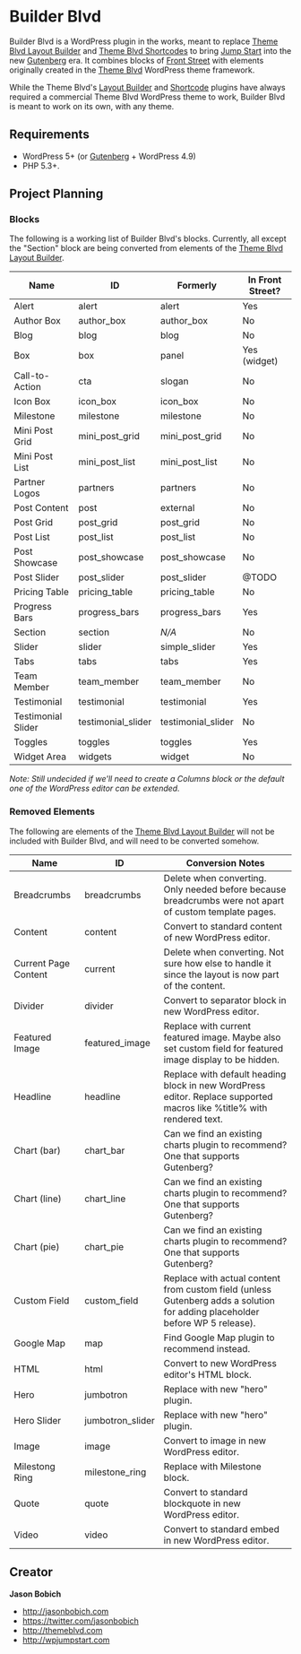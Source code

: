 # Builder Blvd

Builder Blvd is a WordPress plugin in the works, meant to replace [Theme Blvd Layout Builder](https://wordpress.org/plugins/theme-blvd-layout-builder/) and [Theme Blvd Shortcodes](https://wordpress.org/plugins/theme-blvd-shortcodes) to bring [Jump Start](https://wpjumpstart.com) into the new [Gutenberg](https://wordpress.org/plugins/gutenberg/) era. It combines blocks of [Front Street](https://github.com/themeblvd/frontstreet) with elements originally created in the [Theme Blvd](https://themeblvd.com) WordPress theme framework.

While the Theme Blvd's [Layout Builder](https://wordpress.org/plugins/theme-blvd-layout-builder) and [Shortcode](https://wordpress.org/plugins/theme-blvd-shortcodes) plugins have always required a commercial Theme Blvd WordPress theme to work, Builder Blvd is meant to work on its own, with any theme.

## Requirements

* WordPress 5+ (or [Gutenberg](https://wordpress.org/plugins/gutenberg/) + WordPress 4.9)
* PHP 5.3+.

## Project Planning

### Blocks

The following is a working list of Builder Blvd's blocks. Currently, all except the "Section" block are being converted from elements of the [Theme Blvd Layout Builder](https://wordpress.org/plugins/theme-blvd-layout-builder/).

| Name | ID | Formerly | In Front Street? |
| ---- | -- | -------- | ---------------- |
| Alert | alert | alert | Yes |
| Author Box | author_box | author_box | No |
| Blog | blog | blog | No |
| Box | box | panel | Yes (widget) |
| Call-to-Action | cta | slogan | No |
| Icon Box | icon_box | icon_box | No |
| Milestone | milestone | milestone | No |
| Mini Post Grid | mini_post_grid | mini_post_grid | No |
| Mini Post List | mini_post_list | mini_post_list | No |
| Partner Logos | partners | partners | No |
| Post Content | post | external | No |
| Post Grid | post_grid | post_grid | No |
| Post List | post_list | post_list | No |
| Post Showcase | post_showcase | post_showcase | No |
| Post Slider | post_slider | post_slider | @TODO |
| Pricing Table | pricing_table | pricing_table | No |
| Progress Bars | progress_bars | progress_bars | Yes |
| Section | section | *N/A* | No |
| Slider | slider | simple_slider | Yes |
| Tabs | tabs | tabs | Yes |
| Team Member | team_member | team_member | No |
| Testimonial | testimonial | testimonial | Yes |
| Testimonial Slider | testimonial_slider | testimonial_slider | No |
| Toggles | toggles | toggles | Yes |
| Widget Area | widgets | widget | No |

*Note: Still undecided if we'll need to create a Columns block or the default one of the WordPress editor can be extended.*

### Removed Elements

The following are elements of the [Theme Blvd Layout Builder](https://wordpress.org/plugins/theme-blvd-layout-builder/) will not be included with Builder Blvd, and will need to be converted somehow.

| Name | ID | Conversion Notes |
| ---- | -- | ---------------- |
| Breadcrumbs | breadcrumbs | Delete when converting. Only needed before because breadcrumbs were not apart of custom template pages. |
| Content | content | Convert to standard content of new WordPress editor. |
| Current Page Content | current | Delete when converting. Not sure how else to handle it since the layout is now part of the content. |
| Divider | divider | Convert to separator block in new WordPress editor. |
| Featured Image | featured_image | Replace with current featured image. Maybe also set custom field for featured image display to be hidden. |
| Headline | headline | Replace with default heading block in new WordPress editor. Replace supported macros like %title% with rendered text. |
| Chart (bar) | chart_bar | Can we find an existing charts plugin to recommend? One that supports Gutenberg? |
| Chart (line) | chart_line | Can we find an existing charts plugin to recommend? One that supports Gutenberg? |
| Chart (pie) | chart_pie | Can we find an existing charts plugin to recommend? One that supports Gutenberg? |
| Custom Field | custom_field | Replace with actual content from custom field (unless Gutenberg adds a solution for adding placeholder before WP 5 release). |
| Google Map | map | Find Google Map plugin to recommend instead. |
| HTML | html | Convert to new WordPress editor's HTML block. |
| Hero | jumbotron | Replace with new "hero" plugin. |
| Hero Slider | jumbotron_slider | Replace with new "hero" plugin. |
| Image | image | Convert to image in new WordPress editor. |
| Milestong Ring | milestone_ring | Replace with Milestone block. |
| Quote | quote | Convert to standard blockquote in new WordPress editor. |
| Video | video | Convert to standard embed in new WordPress editor. |

## Creator

**Jason Bobich**

* <http://jasonbobich.com>
* <https://twitter.com/jasonbobich>
* <http://themeblvd.com>
* <http://wpjumpstart.com>
